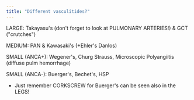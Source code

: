 ```yaml
---
title: "Different vasculitides?"
---
```

LARGE: Takayasu's (don't forget to look at PULMONARY ARTERIES!) &amp; GCT (&quot;crutches&quot;)

MEDIUM: PAN &amp; Kawasaki's (+Ehler's Danlos)

SMALL (ANCA+): Wegener's, Churg Strauss, Microscopic Polyangiitis (diffuse pulm hemorrhage)

SMALL (ANCA-): Buerger's, Bechet's, HSP
* Just remember CORKSCREW for Buerger's can be seen also in the LEGS!

